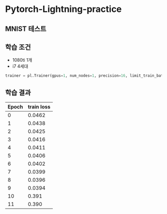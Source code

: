 # Pytorch-Lightning-practice

## MNIST 테스트

## 학습 조건

- 1080ti 1개
- i7 4세대

``` python
trainer = pl.Trainer(gpus=1, num_nodes=1, precision=16, limit_train_batches=0.5)
```

## 학습 결과
|Epoch|train loss|
|---|---|
|0|0.0462|
|1|0.0438|
|2|0.0425|
|3|0.0416|
|4|0.0411|
|5|0.0406|
|6|0.0402|
|7|0.0399|
|8|0.0396|
|9|0.0394|
|10|0.391|
|11|0.390|
